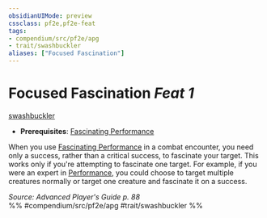 ```yaml
---
obsidianUIMode: preview
cssclass: pf2e,pf2e-feat
tags:
- compendium/src/pf2e/apg
- trait/swashbuckler
aliases: ["Focused Fascination"]
---
```

# Focused Fascination  *Feat 1*  
[swashbuckler](../../rules/traits/swashbuckler-apg.md)  

- **Prerequisites**: [Fascinating Performance](fascinating-performance.md)

When you use [Fascinating Performance](fascinating-performance.md) in a combat encounter, you need only a success, rather than a critical success, to fascinate your target. This works only if you're attempting to fascinate one target. For example, if you were an expert in [Performance](../skills.md#Performance), you could choose to target multiple creatures normally or target one creature and fascinate it on a success.

*Source: Advanced Player's Guide p. 88*  
%% #compendium/src/pf2e/apg #trait/swashbuckler %%